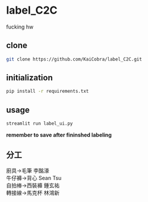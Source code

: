 # label_C2C
fucking hw
## clone 
```bash
git clone https://github.com/KaiCobra/label_C2C.git
```

## initialization
```bash
pip install -r requirements.txt
```

## usage 
```bash
streamlit run label_ui.py
```

**remember to save after fininshed labeling**

## 分工
廚具->毛筆           李酩濠\
牛仔褲->背心         Sean Tsu\
自拍棒->西裝褲       鍾玄祐\
轉接線->馬克杯       林鴻新
